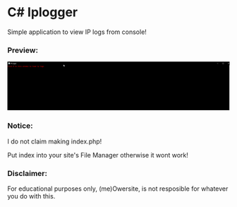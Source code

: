 # C# Iplogger
Simple application to view IP logs from console!

### Preview:
![preview](preview.gif)

### Notice:
I do not claim making index.php!

Put index into your site's File Manager otherwise it wont work!

### Disclaimer:
For educational purposes only, (me)Owersite, is not resposible for whatever you do with this.
